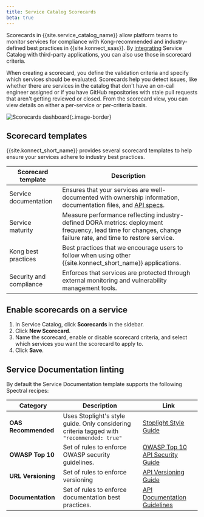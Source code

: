 ```yaml
---
title: Service Catalog Scorecards
beta: true
---
```


Scorecards in {{site.service_catalog_name}} allow platform teams to monitor services for compliance with Kong-recommended and industry-defined best practices in {{site.konnect_saas}}. By [integrating](/konnect/service-catalog/integrations/) Service Catalog with third-party applications, you can also use those in scorecard criteria.

When creating a scorecard, you define the validation criteria and specify which services should be evaluated. Scorecards help you detect issues, like whether there are services in the catalog that don't have an on-call engineer assigned or if you have GitHub repositories with stale pull requests that aren't getting reviewed or closed. From the scorecard view, you can view details on either a per-service or per-criteria basis.

![Scorecards dashboard](/assets/images/products/konnect/konnect-service-catalog-scorecards.png){:.image-border}

## Scorecard templates

{{site.konnect_short_name}} provides several scorecard templates to help ensure your services adhere to industry best practices.

| Scorecard template | Description |
|--------------------|-------------|
| Service documentation | Ensures that your services are well-documented with ownership information, documentation files, and [API specs](https://apistylebook.stoplight.io/). |
| Service maturity | Measure performance reflecting industry-defined DORA metrics: deployment frequency, lead time for changes, change failure rate, and time to restore service. |
| Kong best practices | Best practices that we encourage users to follow when using other {{site.konnect_short_name}} applications. |
| Security and compliance | Enforces that services are protected through external monitoring and vulnerability management tools. |

## Enable scorecards on a service

1. In Service Catalog, click **Scorecards** in the sidebar. 
1. Click **New Scorecard**.
1. Name the scorecard, enable or disable scorecard criteria, and select which services you want the scorecard to apply to. 
1. Click **Save**.


## Service Documentation linting

By default the Service Documentation template supports the following Spectral recipes:

| Category           | Description     | Link |
|------------|----------|------|
| **OAS Recommended** | Uses Stoplight's style guide. Only considering criteria tagged with `"recommended: true"` | [Stoplight Style Guide](https://apistylebook.stoplight.io/docs/stoplight-style-guide) |
| **OWASP Top 10**   | Set of rules to enforce OWASP security guidelines. | [OWASP Top 10 API Security Guide](https://apistylebook.stoplight.io/docs/owasp-top-10-2023) |
| **URL Versioning** | Set of rules to enforce versioning | [API Versioning Guide](https://apistylebook.stoplight.io/docs/versioning) |
| **Documentation**  | Set of rules to enforce documentation best practices. | [API Documentation Guidelines](https://apistylebook.stoplight.io/docs/documentation) |

